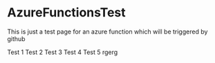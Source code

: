 # AzureFunctionsTest

This is just a test page for an azure function which will be triggered by github

Test 1
Test 2
Test 3
Test 4
Test 5
rgerg
